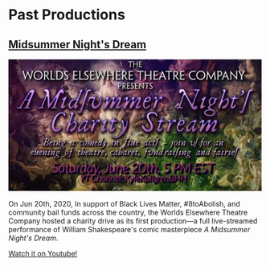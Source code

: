 # Past Productions

## [Midsummer Night's Dream](/plays/midsummer)

[![Midsummer Night's Dream](/assets/img/plays/midsummer/banner.jpg)](/plays/midsummer)

On Jun 20th, 2020, In support of Black Lives Matter, #8toAbolish, and community bail funds across the country, the Worlds Elsewhere Theatre Company hosted a charity drive as its first production&mdash;a full live-streamed performance of William Shakespeare's comic masterpiece *A Midsummer Night's Dream*.

[Watch it on Youtube!](https://www.youtube.com/watch?v=pH8cqnKkfLc)
